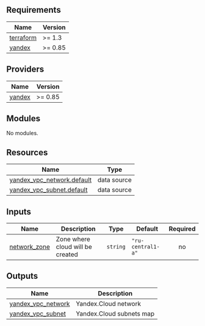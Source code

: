 <!-- BEGIN_TF_DOCS -->
## Requirements

| Name | Version |
|------|---------|
| <a name="requirement_terraform"></a> [terraform](#requirement\_terraform) | >= 1.3 |
| <a name="requirement_yandex"></a> [yandex](#requirement\_yandex) | >= 0.85 |

## Providers

| Name | Version |
|------|---------|
| <a name="provider_yandex"></a> [yandex](#provider\_yandex) | >= 0.85 |

## Modules

No modules.

## Resources

| Name | Type |
|------|------|
| [yandex_vpc_network.default](https://registry.terraform.io/providers/yandex-cloud/yandex/latest/docs/data-sources/vpc_network) | data source |
| [yandex_vpc_subnet.default](https://registry.terraform.io/providers/yandex-cloud/yandex/latest/docs/data-sources/vpc_subnet) | data source |

## Inputs

| Name | Description | Type | Default | Required |
|------|-------------|------|---------|:--------:|
| <a name="input_network_zone"></a> [network\_zone](#input\_network\_zone) | Zone where cloud will be created | `string` | `"ru-central1-a"` | no |

## Outputs

| Name | Description |
|------|-------------|
| <a name="output_yandex_vpc_network"></a> [yandex\_vpc\_network](#output\_yandex\_vpc\_network) | Yandex.Cloud network |
| <a name="output_yandex_vpc_subnet"></a> [yandex\_vpc\_subnet](#output\_yandex\_vpc\_subnet) | Yandex.Cloud subnets map |
<!-- END_TF_DOCS -->